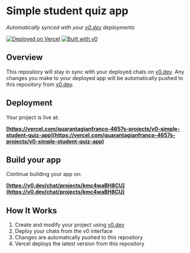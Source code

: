 # Simple student quiz app

*Automatically synced with your [v0.dev](https://v0.dev) deployments*

[![Deployed on Vercel](https://img.shields.io/badge/Deployed%20on-Vercel-black?style=for-the-badge&logo=vercel)](https://vercel.com/quarantagianfranco-4657s-projects/v0-simple-student-quiz-app)
[![Built with v0](https://img.shields.io/badge/Built%20with-v0.dev-black?style=for-the-badge)](https://v0.dev/chat/projects/kmc4waBH8CU)

## Overview

This repository will stay in sync with your deployed chats on [v0.dev](https://v0.dev).
Any changes you make to your deployed app will be automatically pushed to this repository from [v0.dev](https://v0.dev).

## Deployment

Your project is live at:

**[https://vercel.com/quarantagianfranco-4657s-projects/v0-simple-student-quiz-app](https://vercel.com/quarantagianfranco-4657s-projects/v0-simple-student-quiz-app)**

## Build your app

Continue building your app on:

**[https://v0.dev/chat/projects/kmc4waBH8CU](https://v0.dev/chat/projects/kmc4waBH8CU)**

## How It Works

1. Create and modify your project using [v0.dev](https://v0.dev)
2. Deploy your chats from the v0 interface
3. Changes are automatically pushed to this repository
4. Vercel deploys the latest version from this repository

